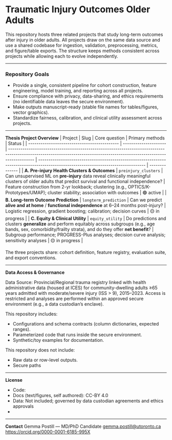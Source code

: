 # Traumatic Injury Outcomes Older Adults


This repository hosts three related projects that study long-term outcomes after injury in older adults. All projects draw on the same data source and use a shared codebase for ingestion, validation, preprocessing, metrics, and figure/table exports. The structure keeps methods consistent across projects while allowing each to evolve independently.

----
### Repository Goals
-  Provide a single, consistent pipeline for cohort construction, feature engineering, model training, and reporting across all projects.
-  Ensure compliance with privacy, data-sharing, and ethics requirements (no identifiable data leaves the secure environment).
-  Make outputs manuscript-ready (stable file names for tables/figures, vector graphics).
-  Standardize fairness, calibration, and clinical utility assessment across projects.

----
**Thesis Project Overview**
| Project                                      | Slug                  | Core question                                                                                                                                                            | Primary methods                                                                                                                    | Status         |
| -------------------------------------------- | --------------------- | ------------------------------------------------------------------------------------------------------------------------------------------------------------------------ | ---------------------------------------------------------------------------------------------------------------------------------- | -------------- |
| **A. Pre-injury Health Clusters & Outcomes** | `preinjury_clusters`  | Can unsupervised ML on **pre-injury** data reveal clinically meaningful clusters of older adults that predict survival and functional independence?                      | Feature construction from 2-yr lookback; clustering (e.g., OPTICS/K-Prototypes/UMAP); cluster stability; association with outcomes | 🟢 active      |
| **B. Long-term Outcome Prediction**          | `longterm_prediction` | Can we predict **alive and at home** / **functional independence** at 6–24 months post-injury?                                                                           | Logistic regression, gradient boosting; calibration; decision curves                                       | 🟡 in progress |
| **C. Equity & Clinical Utility**             | `equity_utility`      | Do predictions and clusters **generalize** and perform equitably across subgroups (e.g., age bands, sex, comorbidity/frailty strata), and do they offer **net benefit**? | Subgroup performance; PROGRESS-Plus analyses; decision curve analysis; sensitivity analyses                                        | 🟡 in progress |

The three projects share: cohort definition, feature registry, evaluation suite, and export conventions.

----
**Data Access & Governance**

Data Source: Provincial/Regional trauma registry linked with health administrative data (housed at ICES) for community-dwelling adults ≥65 years admitted with moderate/severe injury (ISS > 9), 2015–2023. Access is restricted and analyses are performed within an approved secure environment (e.g., a data custodian’s enclave).

This repository includes:
- Configurations and schema contracts (column dictionaries, expected ranges).
- Parameterized code that runs inside the secure environment.
- Synthetic/toy examples for documentation.

This repository does not include:
- Raw data or row-level outputs.
- Secure paths 

----
**License**
- Code: 
- Docs (text/figures, self authored): CC-BY 4.0
- Data: Not included; governed by data custodian agreements and ethics approvals
- 
----
**Contact**
Gemma Postill — MD/PhD Candidate
gemma.postill@utoronto.ca
https://orcid.org/0000-0001-6185-995X
